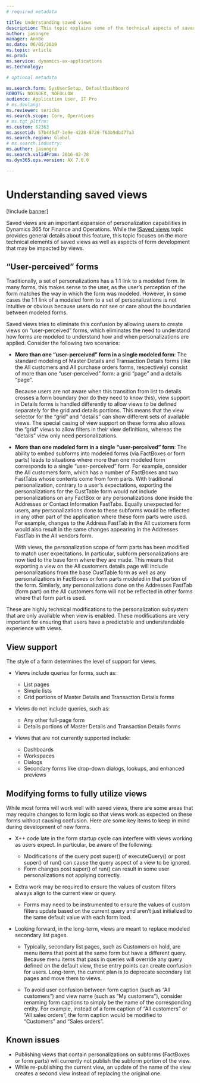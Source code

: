 ```yaml
---
# required metadata

title: Understanding saved views
description: This topic explains some of the technical aspects of saved views and describes considerations with form development to ensure forms work well with saved views.  
author: jasongre
manager: AnnBe
ms.date: 06/05/2019
ms.topic: article
ms.prod: 
ms.service: dynamics-ax-applications
ms.technology: 

# optional metadata

ms.search.form: SysUserSetup, DefaultDashboard
ROBOTS: NOINDEX, NOFOLLOW
audience: Application User, IT Pro
# ms.devlang: 
ms.reviewer: sericks
ms.search.scope: Core, Operations
# ms.tgt_pltfrm: 
ms.custom: 62363
ms.assetid: 57b445d7-3e9e-4228-8728-f63b9dbd77a3
ms.search.region: Global
# ms.search.industry: 
ms.author: jasongre
ms.search.validFrom: 2016-02-28
ms.dyn365.ops.version: AX 7.0.0

---
```


# Understanding saved views

[!include [banner](../includes/banner.md)]

Saved views are an important expansion of personalization capabilities in Dynamics 365 for Finance and Operations. While the [!Saved views]() topic provides general details about this feature, this topic focuses on the more technical elements of saved views as well as aspects of form development that may be impacted by views. 

## “User-perceived” forms
Traditionally, a set of personalizations has a 1:1 link to a modeled form. In many forms, this makes sense to the user, as the user’s perception of the form matches the way in which the form was modeled. However, in some cases the 1:1 link of a modeled form to a set of personalizations is not intuitive or obvious because users do not see or care about the boundaries between modeled forms. 

Saved views tries to eliminate this confusion by allowing users to create views on “user-perceived” forms, which eliminates the need to understand how forms are modeled to understand how and when personalizations are applied. Consider the following two scenarios:  

-    **More than one “user-perceived” form in a single modeled form**: The standard modeling of Master Details and Transaction Details forms (like the All customers and All purchase orders forms, respectively) consist of more than one “user-perceived” form: a grid “page” and a details “page”. 

     Because users are not aware when this transition from list to details crosses a form boundary (nor do they need to know this), view support in Details forms is handled differently to allow views to be defined separately for the grid and details portions. This means that the view selector for the “grid” and “details” can show different sets of available views. The special casing of view support on these forms also allows the “grid” views to allow filters in their view definitions, whereas the “details” view only need personalizations.

-    **More than one modeled form in a single “user-perceived” form**: The ability to embed subforms into modeled forms (via FactBoxes or form parts) leads to situations where more than one modeled form corresponds to a single “user-perceived” form. For example, consider the All customers form, which has a number of FactBoxes and two FastTabs whose contents come from form parts. With traditional personalization, contrary to a user’s expectations, exporting the personalizations for the CustTable form would not include personalizations on any FactBox or any personalizations done inside the Addresses or Contact Information FastTabs. Equally unexpected for users, any personalizations done to these subforms would be reflected in any other part of the application where these form parts were used. For example, changes to the Address FastTab in the All customers form would also result in the same changes appearing in the Addresses FastTab in the All vendors form.

     With views, the personalization scope of form parts has been modified to match user expectations. In particular, subform personalizations are now tied to the base form where they are made. This means that exporting a view on the All customers details page will include personalizations from the base CustTable form as well as any personalizations in FactBoxes or form parts modeled in that portion of the form. Similarly, any personalizations done on the Addresses FastTab (form part) on the All customers form will not be reflected in other forms where that form part is used.
     
These are highly technical modifications to the personalization subsystem that are only available when view is enabled. These modifications are very important for ensuring that users have a predictable and understandable experience with views.

## View support
The style of a form determines the level of support for views. 

-    Views include queries for forms, such as:
     -    List pages
     -    Simple lists
     -    Grid portions of Master Details and Transaction Details forms

-    Views do not include queries, such as:
     -    Any other full-page form
     -    Details portions of Master Details and Transaction Details forms

-    Views that are not currently supported include:
     -    Dashboards
     -    Workspaces
     -    Dialogs
     -    Secondary forms like drop-down dialogs, lookups, and enhanced previews

## Modifying forms to fully utilize views
While most forms will work well with saved views, there are some areas that may require changes to form logic so that views work as expected on these forms without causing confusion. Here are some key items to keep in mind during development of new forms.

-    X++ code late in the form startup cycle can interfere with views working as users expect. In particular, be aware of the following: 
     -    Modifications of the query post super() of executeQuery() or post super() of run() can cause the query aspect of a view to be ignored.  
     -    Form changes post super() of run() can result in some user personalizations not applying correctly.  

-    Extra work may be required to ensure the values of custom filters always align to the current view or query.  
     -    Forms may need to be instrumented to ensure the values of custom filters update based on the current query and aren’t just initialized to the same default value with each form load.  

-    Looking forward, in the long-term, views are meant to replace modeled secondary list pages.  
     -   Typically, secondary list pages, such as Customers on hold, are menu items that point at the same form but have a different query. Because menu items that pass in queries will override any query defined on the default view, these entry points can create confusion for users. Long-term, the current plan is to deprecate secondary list pages and move them to views.

     -  To avoid user confusion between form caption (such as “All customers”) and view name (such as “My customers”), consider renaming form captions to simply be the name of the corresponding entity. For example, instead of a form caption of “All customers” or “All sales orders”, the form caption would be modified to “Customers” and “Sales orders”. 

## Known issues
-    Publishing views that contain personalizations on subforms (FactBoxes or form parts) will currently not publish the subform portion of the view. 
-    While re-publishing the current view, an update of the name of the view creates a second view instead of replacing the original one.  
